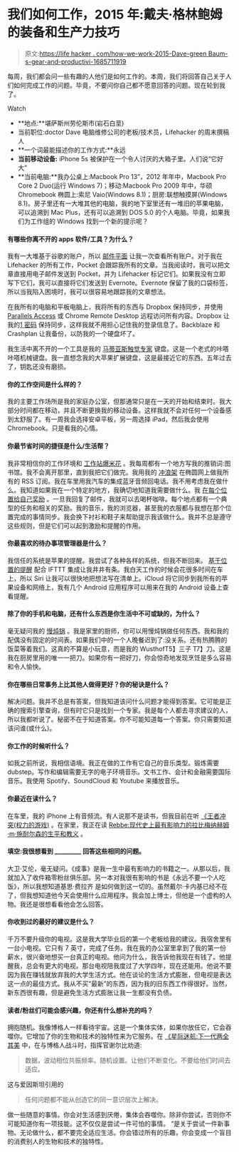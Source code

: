 # 我们如何工作，2015 年:戴夫·格林鲍姆的装备和生产力技巧

> 原文:[https://life hacker . com/how-we-work-2015-Dave-green Baum-s-gear-and-productivi-1685711919](https://lifehacker.com/how-we-work-2015-dave-greenbaum-s-gear-and-productiv-1685711919)

每周，我们都会问一些有趣的人他们是如何工作的。本周，我们将回答自己关于人们如何完成工作的问题。毕竟，不要问你自己都不愿意回答的问题。现在轮到我了。

Watch

*   **地点:**堪萨斯州劳伦斯市(岩石白垩)
*   当前职位:doctor Dave 电脑维修公司的老板/技术员，Lifehacker 的周末撰稿人
*   **一个词最能描述你的工作方式:**永远
*   **当前移动设备:** iPhone 5s 被保护在一个令人讨厌的大箱子里。人们说“它好大”
*   **当前电脑:**我办公桌上:Macbook Pro 13”，2012 年年中，Macbook Pro Core 2 Duo(运行 Windows 7)；移动:Macbook Pro 2009 年中，华硕 Chromebook 椭圆上:索尼 Vaio(Windows 8.1)；厨房:联想触摸屏(Windows 8.1)。房子里还有一大堆其他的电脑，我的地下室里还有一堆旧的苹果电脑，可以追溯到 Mac Plus，还有可以追溯到 DOS 5.0 的个人电脑。毕竟，如果我们为工作组的 Windows 找到一个新的提示呢？

#### **有哪些你离不开的 apps 软件/工具？为什么？**

我有一大堆基于谷歌的账户，所以 [邮件平面](http://mailplaneapp.com/) 让我一次查看所有账户。对于我在 Lifehacker 的所有工作，Pocket 会跟踪我所有的文章。当我阅读时，我可以把文章直接用电子邮件发送到 Pocket，并为 Lifehacker 标记它们。如果我没有立即写下它们，我可以直接将它们发送到 Evernote。Evernote 保留了我的口袋标签，所以当我陷入困境时，我可以很容易地跟踪我的文章想法。

在我所有的电脑和平板电脑上，我将所有的东西与 Dropbox 保持同步，并使用 [Parallels Access](http://lifehacker.com/parallels-access-2-5-controls-your-remote-computer-from-1679503751) 或 Chrome Remote Desktop 远程访问所有内容。Dropbox 让我的[1 密码](http://lifehacker.com/behind-the-app-the-story-of-1password-1643425238) 保持同步，这样我就不用担心记住我的登录信息了。Backblaze 和 Crashplan 让我备份，以防我的一个硬盘坏了。

我生活中离不开的一个工具是我的 [马蒂亚斯触觉专家](http://matias.ca/tactilepro/) 键盘。这是一个老式的咔嗒咔嗒机械键盘。我一直想念我的大苹果扩展键盘，这是最接近它的东西。五年过去了，钥匙还没有磨损。

#### 你的工作空间是什么样的？

我的主要工作场所是我的家庭办公室，但那通常只是在一天的开始和结束时。我大部分时间都在移动，并且不断更换我的移动设备。这样我就不会对任何一个设备感到太舒服了。有一周我会选择安卓平板，另一周选择 iPad，然后我会使用 Chromebook。只是看我的心情。

#### 你最节省时间的捷径是什么/生活帮？

我非常相信你的工作环境和 [工作站爆米花](https://lifehacker.com/work-more-productively-on-your-own-by-playing-workstat-1522908803) 。我每周都有一个地方写我的推销词:图书馆。我不会离开那里，直到我把它们做完。我用我的 [冲浪架](http://lifehacker.com/the-sufrshelf-turns-exercise-equipment-into-a-walking-d-1564264528) 在椭圆网上做我所有的 RSS 订阅。我在车里用我汽车的集成蓝牙音频回电话。我不用考虑我在做什么。我知道如果我在一个特定的地方，我确切地知道我需要做什么。我 [在每个位置给自己奖励](http://lifehacker.com/give-yourself-relevant-rewards-not-random-ones-to-sta-1666723053) 。一旦我回复了邮件，我就可以去喝杯咖啡。每个地点都有一个典型的任务和相关的奖励。我的音乐，我的浏览器，甚至我的衣服都与我想在那个位置完成的事情同步。我会换下衬衫和鞋子来帮助提示我该做什么。我并不总是遵守这些规则，但是它们可以起到激励和提醒的作用。

#### 你最喜欢的待办事项管理器是什么？

我信任的系统是苹果的提醒。我尝试了各种各样的系统，但我不断回来。 [基于位置的提醒](https://lifehacker.com/the-best-clever-uses-for-location-based-reminders-1578747141) 配合 IFTTT 集成让我井井有条。我白天工作的时候会花很多时间在车上，所以 Siri 让我可以很快地把想法写在清单上。iCloud 将它同步到我所有的苹果设备和网络上，我有几个 Android 应用程序可以用来在我的 Android 设备上查看提醒。

#### 除了你的手机和电脑，还有什么东西是你生活中不可或缺的，为什么？

毫无疑问我的 [慢炖锅](https://lifehacker.com/make-almost-any-recipe-work-in-a-slow-cooker-with-this-1593228858) 。我是家里的厨师，你可以用慢炖锅做任何东西。我和我的配偶没有固定的时间表。如果我们中的一个人晚餐迟到了:没关系。还有热腾腾的饭菜等着我们。这真的不算是小玩意，而是我的 WusthofT5】三子 T7】刀。这是我在厨房里用的唯一一把刀。如果你有一把好刀，你会惊奇地发现烹饪是多么容易和令人愉快。

#### 你在哪些日常事务上比其他人做得更好？你的秘诀是什么？

解决问题。我并不总是有答案，但我知道该问什么问题才能得到答案。它可能是正确的搜索引擎查询，但有时它只是找到一个专家。我是每个人都去寻求建议的人，所以我都听说了。秘密不在于知道答案。你不可能知道每一个答案。你只需要知道该问谁(或什么)。

#### 你工作的时候听什么？

如我之前所说，我相信语境。我正在做的工作有它自己的音乐类型。锻炼需要 dubstep。写作和编辑需要无字的电子环境音乐。文书工作、会计和金融需要国际音乐。我使用 Spotify、SoundCloud 和 Youtube 来播放音乐。

#### 你最近在读什么？

在车里，我的 iPhone 上有音频流。有人说那不是读书，但我目前在听 [《王者冲突(权力的游戏)](http://www.audible.com/pd/Sci-Fi-Fantasy/A-Clash-of-Kings-Audiobook/B002UZKIBO) 。在家里，我正在读 [Rebbe:现代史上最有影响力的拉比梅纳赫姆·m·施耐尔森的生平和教义](http://www.amazon.com/Rebbe-Teachings-Menachem-Schneerson-Influential/dp/0062318985?asc_campaign=InlineText&asc_refurl=https://lifehacker.com/how-we-work-2015-dave-greenbaum-s-gear-and-productiv-1685711919&asc_source=&tag=kinjalifehackerlink-20) 。

#### 填空:我很想看到 _________ 回答这些相同的问题。

大卫·艾伦，毫无疑问。《成事》是我一生中最有影响力的书籍之一。从那以后，我就加入了收件箱零粉丝俱乐部。另一本对我很有影响的书是《永远不要一个人吃饭》，所以我想知道基思·费拉齐 是如何做到这一切的。虽然戴尔·卡内基已经不在了，但我想知道他今天会使用什么应用程序。我会加上博士，但他是一个虚构的人物。我还是很想看看他会怎么回答。

#### 你收到过的最好的建议是什么？

千万不要升级你的电视。这是我大学毕业后的第一个老板给我的建议。我宿舍里有一台小电视。它只有 7 英寸，完成了任务。我在我的办公室里拿到了我的第一份薪水，很兴奋地想买一台真正的电视。他问为什么，我告诉他我现在有钱了。他提醒我，总会有更大的电视。那台电视陪我度过了大学四年，现在还能用。他说不要因为我在赚钱就放弃我的大学生活方式。他在谈论的生活方式膨胀，但电视是表达这一点的最佳方式。我从不买“最新”的东西，因为我的旧东西工作得很好。当然，新东西很有趣，但是避免生活方式膨胀让我一生都没有负债。

#### 读者/粉丝们可能会感兴趣，你还有什么想补充的吗？

拥抱随机。我像博格人一样看待宇宙。这是一个集体实体，如果你放任它，它会吞噬你。它增加了你的生物和技术的独特性来为它服务。在 [《星际迷航:下一代两全其美](http://en.wikipedia.org/wiki/The_Best_of_Both_Worlds_%28Star_Trek:_The_Next_Generation%29) 中，在与博格人战斗时，指挥官谢尔比劝道:

> 数据，波动相位共振频率。随机设置。让他们不断变化。不要给他们时间去适应。

这与爱因斯坦引用的

> 任何问题都不能从创造它的同一意识层次上解决。

做一些随意的事情。你会对生活感到厌倦，集体会吞噬你。除非你尝试，否则你不可能知道你有一项技能。这不仅仅是尝试一件可怕的事情。 “是关于尝试一件新事物。无论做什么，都不要完全适应生活。你会错过所有的乐趣，你会变成一个盲目的消费别人的生物和技术的独特性。